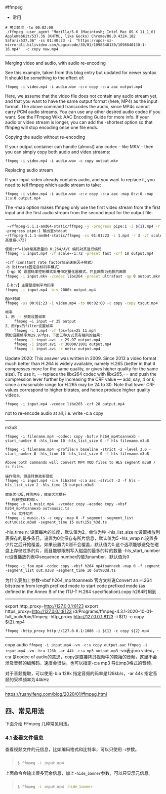 #ffmpeg
- 常用
```shell
# 拷贝区间 -to 00:02:00
./ffmpeg -user_agent "Mozilla/5.0 (Macintosh; Intel Mac OS X 11_1_0) AppleWebKit/537.36 (KHTML, like Gecko) Chrome/88.0.4324.182 Safari/537.36" -ss 01:40:23 -i  "https://upos-sz-mirrorali.bilivideo.com/upgcxcode/30/01/1098840130/1098840130-1-16.mp4"  -c copy new.mp4
```

--- 
Merging video and audio, with audio re-encoding

See this example, taken from this blog entry but updated for newer syntax. It should be something to the effect of:
```
ffmpeg -i video.mp4 -i audio.wav -c:v copy -c:a aac output.mp4

```
Here, we assume that the video file does not contain any audio stream yet, and that you want to have the same output format (here, MP4) as the input format.
The above command transcodes the audio, since MP4s cannot carry PCM audio streams. You can use any other desired audio codec if you want. See the FFmpeg Wiki: AAC Encoding Guide for more info.
If your audio or video stream is longer, you can add the -shortest option so that ffmpeg will stop encoding once one file ends.

Copying the audio without re-encoding

If your output container can handle (almost) any codec – like MKV – then you can simply copy both audio and video streams:
```
ffmpeg -i video.mp4 -i audio.wav -c copy output.mkv

```

Replacing audio stream

If your input video already contains audio, and you want to replace it, you need to tell ffmpeg which audio stream to take:
```
ffmpeg -i video.mp4 -i audio.wav -c:v copy -c:a aac -map 0:v:0 -map 1:a:0 output.mp4

```
The -map option makes ffmpeg only use the first video stream from the first input and the first audio stream from the second input for the output file.

---

```bash
 ~/ffmpeg-5.1.1-amd64-static/ffmpeg -y -progress pipe:1 -i ${1}.mp4 -r 3 -vf scale=-1:72 -preset ultrafast -b:v 30k -b:a 40k ${1}-1.mp4 
-progress pipe:1 输出至stdout
~/ffmpeg-5.1.1-amd64-static/ffmpeg -ss 01:01:23 -i 1.mp4 -r 3 -vf scale=-1:72 -preset ultrafast -b:v 30k -b:a 40k 11.mp4
高度最小72?

使用crf=18非常高质量的 H.264/AVC 编码对其进行编码
ffmpeg -i input.mp4 -vf scale=-1:72 -preset fast -crf 18 output.mp4

-crf（constant rate factor恒定速率因子模式）
-b（bitrate固定目标码率模式）
【-qp 0】设置码率控制模式采用恒定量化器模式，并且画质为无损的画质
ffmpeg -i input.mkv -vcodec libx264 -preset ultrafast -qp 0 output.mkv

【-b:v】主要是控制平均码率
ffmpeg -i input.mp4 -b:v 2000k output.mp4

起止时间
ffmpeg -ss 00:01:23 -i video.mp4 -to 00:02:00 -c copy -copy tscut.mp4

帧率
1、用 -r 参数设置帧率
	ffmpeg –i input –r 25 output
2、用fps的filter设置帧率
	ffmpeg -i 1.mp4 -vf fps=fps=25 11.mp4
例如设置帧率为29.97fps，下面三种方式具有相同的结果：
	ffmpeg -i input.avi -r 29.97 output.mp4
	ffmpeg -i input.avi -r 30000/1001 output.mp4
	ffmpeg -i input.avi -r netsc output.mp4
```

Update 2020: This answer was written in 2009. Since 2013 a video format much better than H.264 is widely available, namely H.265 (better in that it compresses more for the same quality, or gives higher quality for the same size). To use it, ==replace the libx264 codec with libx265,== and push the compression lever further by increasing the CRF value — add, say, 4 or 6, since a reasonable range for H.265 may be 24 to 30. Note that lower CRF values correspond to higher bitrates, and hence produce higher quality videos.
```
ffmpeg -i input.mp4 -vcodec libx265 -crf 28 output.mp4
```

not to re-encode audio at all, i.e. write -c:a copy


---
m3u8
```
ffmpeg -i filename.mp4 -codec: copy -bsf:v h264_mp4toannexb -start_number 0 -hls_time 10 -hls_list_size 0 -f hls filename.m3u8

ffmpeg -i filename.mp4 -profile:v baseline -strict -2 -level 3.0 -start_number 0 -hls_time 10 -hls_list_size 0 -f hls filename.m3u8

Above both commands will convert MP4 VOD files to HLS segment m3u8 / ts files.
```

```
操作简单，但是转换效率很低
ffmpeg -i input.mp4 -c:v libx264 -c:a aac -strict -2 -f hls -hls_list_size 2 -hls_time 15 output.m3u8

效率优化版,共需两步，效率大大提升
-- 视频整体转码ts
ffmpeg -y -i music.mp4  -vcodec copy -acodec copy -vbsf h264_mp4toannexb out\music.ts
-- ts 文件切片
ffmpeg -i music.ts -c copy -map 0 -f segment -segment_list out\music.m3u8 -segment_time 15 out\15s_%3d.ts

```
-hls_time n: 设置每片的长度，默认值为2。单位为秒
-hls_list_size n:设置播放列表保存的最多条目，设置为0会保存有所片信息，默认值为5
-hls_wrap n:设置多少片之后开始覆盖，如果设置为0则不会覆盖，默认值为0.这个选项能够避免在磁盘上存储过多的片，而且能够限制写入磁盘的最多的片的数量
-hls_start_number n:设置播放列表中sequence number的值为number，默认值为0

```
ffmpeg -i foo.mp4 -codec copy -vbsf h264_mp4toannexb -map 0 -f segment -segment_list out.m3u8 -segment_time 10 out%03d.ts
```
为什么要加上参数-vbsf h264_mp4toannexb
官方文档说Convert an H.264 bitstream from length prefixed mode to start code prefixed mode (as defined in the Annex B of the ITU-T H.264 specification).copy h264时用到







--- 

export http_proxy=http://127.0.0.1:8123
export https_proxy=http://127.0.0.1:8123
/d/Programs/ffmpeg-4.3.1-2020-10-01-full_build/bin/ffmpeg -http_proxy http://127.0.0.1:8123 -i ${1} -c copy ${2}.mp4



```
ffmpeg -http_proxy http://127.0.0.1:1086 -i ${1} -c copy ${2}.mp4
```


--- 
copy audio
`ffmpeg -i input.mp4 -vn -c:a copy output.aac`
`ffmpeg -i input.mp4 -vn -b:a 128k -ar 44k -c:a mp3 output.mp3`
-vn表示no video，-c:a 是codec of audio的意思，copy是直接拷贝视频中的原始的音频，这里不会涉及音频的编解码，速度会很快。也可以指定-c:a mp3 导出mp3格式的音频。

对于音频提取，可以使用-b:a 128k 指定音频的码率是128kb/s，-ar 44k 指定音频的采样频率为44kHz

---
https://ruanyifeng.com/blog/2020/01/ffmpeg.html
## 四、常见用法

下面介绍 FFmpeg 几种常见用法。

### 4.1 查看文件信息

查看视频文件的元信息，比如编码格式和比特率，可以只使用`-i`参数。

> ```bash
> 
> $ ffmpeg -i input.mp4
> ```

上面命令会输出很多冗余信息，加上`-hide_banner`参数，可以只显示元信息。

> ```bash
> 
> $ ffmpeg -i input.mp4 -hide_banner
> ```




